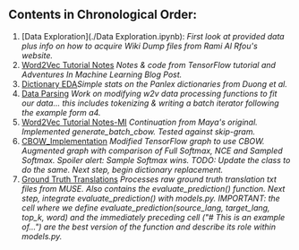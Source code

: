 ## Contents in Chronological Order:

1. [Data Exploration](./Data Exploration.ipynb): _First look at provided data plus info on how to acquire Wiki Dump files from Rami Al Rfou's website._
2. [Word2Vec Tutorial Notes](./Word2Vec_Tutorial_Notes.ipynb) _Notes & code from TensorFlow tutorial and Adventures In Machine Learning Blog Post._
3. [Dictionary EDA](./Dictionary_EDA.ipynb)_Simple stats on the Panlex dictionaries from Duong et al._
4. [Data Parsing](./Data_Parsing) _Work on modifying w2v data processing functions to fit our data... this includes tokenizing & writing a batch iterator following the example form a4._
5. [Word2Vec Tutorial Notes-MI](./Word2Vec_Tutorial_Notes-MI.ipynb) _Continuation from Maya's original. Implemented generate_batch_cbow. Tested against skip-gram._
6. [CBOW_Implementation](./CBOW_implementation.ipynb) _Modified TensorFlow graph to use CBOW. Augmented graph with comparison of Full Softmax, NCE and Sampled Softmax. Spoiler alert: Sample Softmax wins. TODO: Update the class to do the same.  Next step, begin dictionary replacement._
7. [Ground Truth Translations](./Ground_Truth_Translations.ipynb) _Processes raw ground truth translation txt files from MUSE. Also contains the evaluate_prediction() function. Next step, integrate evaluate_prediction() with models.py. IMPORTANT: the cell where we define evaluate_prediction(source_lang, target_lang, top_k, word) and the immediately preceding cell ("# This is an example of...") are the best version of the function and describe its role within models.py._
